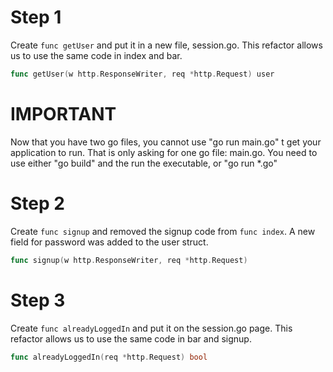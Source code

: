 # Step 1

Create ```func getUser``` and put it in a new file, session.go. This refactor allows us to use the same code in index and bar.

```Go
func getUser(w http.ResponseWriter, req *http.Request) user
```

# IMPORTANT

Now that you have two go files, you cannot use "go run main.go" t get your application to run. That is only asking for one go file: main.go. You need to use either "go build" and the run the executable, or "go run *.go"


# Step 2

Create ```func signup``` and removed the signup code from ```func index```. A new field for password was added to the user struct.

```Go
func signup(w http.ResponseWriter, req *http.Request)
```

# Step 3

Create ```func alreadyLoggedIn``` and put it on the session.go page. This refactor allows us to use the same code in bar and signup.

```Go
func alreadyLoggedIn(req *http.Request) bool
```